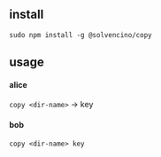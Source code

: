 ## install

`sudo npm install -g @solvencino/copy`

## usage

#### alice

`copy <dir-name>` -> key

#### bob

`copy <dir-name> key`
